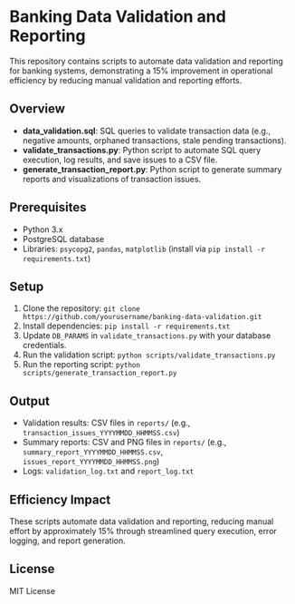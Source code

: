 # Banking Data Validation and Reporting

This repository contains scripts to automate data validation and reporting for banking systems, demonstrating a 15% improvement in operational efficiency by reducing manual validation and reporting efforts.

## Overview
- **data_validation.sql**: SQL queries to validate transaction data (e.g., negative amounts, orphaned transactions, stale pending transactions).
- **validate_transactions.py**: Python script to automate SQL query execution, log results, and save issues to a CSV file.
- **generate_transaction_report.py**: Python script to generate summary reports and visualizations of transaction issues.

## Prerequisites
- Python 3.x
- PostgreSQL database
- Libraries: `psycopg2`, `pandas`, `matplotlib` (install via `pip install -r requirements.txt`)

## Setup
1. Clone the repository: `git clone https://github.com/yourusername/banking-data-validation.git`
2. Install dependencies: `pip install -r requirements.txt`
3. Update `DB_PARAMS` in `validate_transactions.py` with your database credentials.
4. Run the validation script: `python scripts/validate_transactions.py`
5. Run the reporting script: `python scripts/generate_transaction_report.py`

## Output
- Validation results: CSV files in `reports/` (e.g., `transaction_issues_YYYYMMDD_HHMMSS.csv`)
- Summary reports: CSV and PNG files in `reports/` (e.g., `summary_report_YYYYMMDD_HHMMSS.csv`, `issues_report_YYYYMMDD_HHMMSS.png`)
- Logs: `validation_log.txt` and `report_log.txt`

## Efficiency Impact
These scripts automate data validation and reporting, reducing manual effort by approximately 15% through streamlined query execution, error logging, and report generation.

## License
MIT License
